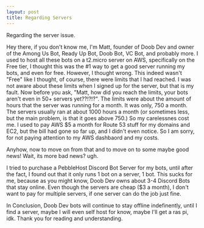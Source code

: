 ```yaml
---
layout: post
title: Regarding Servers
---
```


Regarding the server issue.

Hey there, if you don't know me, I'm Matt, founder of Doob Dev and owner of the Among Us Bot, Ready Up Bot, Doob Bot, VC Bot, and probably more.
I used to host all these bots on a t2.micro server on AWS, specifically on the Free tier, I thought this was the #1 way to get a good server running my bots, and even for free.
However, I thought wrong. This indeed wasn't "Free" like I thought, of course, there were limits that I had reached. I was not aware about these limits when I signed up for the server, but that is my fault.
Now before you ask, "Matt, how did you reach the limits, your bots aren't even in 50+ servers yet??!?!?". The limits were about the amount of hours that the server was running for a month.
It was only, 750 a month. The servers usually ran at about 1000 hours a month (or sometimes less, but the main problem, is that it goes above 750.)
So my carelessnes cost me. I used to pay AWS $5 a month for Route 53 stuff for my domains and EC2, but the bill had gone so far up, and I didn't even notice. So I am sorry, for not paying attention to my AWS dashbaord and my costs.

Anyhow, now to move on from that and to move on to some maybe good news! Wait, its more bad news? ugh.

I tried to purchase a PebbleHost Discord Bot Server for my bots, until after the fact, I found out that it only runs 1 bot on a server, 1 bot.
This sucks for me, because as you might know, Doob Dev owns about 3-4 Discord Bots that stay online. Even though the servers are cheap ($3 a month), I don't want to pay for multiple servers, if one server can do the job just fine.


In Conclusion, Doob Dev bots will continue to stay offline indefinently, until I find a server, maybe I will even self host for know, maybe I'll get a ras pi, idk. Thank you for reading and understanding.
